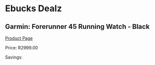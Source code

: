 
# Ebucks Dealz
## Garmin: Forerunner 45 Running Watch - Black
[Product Page](https://www.ebucks.com/web/shop/productSelected.do?prodId=681143652&catId=872270976)

Price: R2999.00

Savings: 


	
